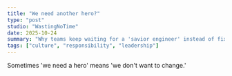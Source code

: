 ```yaml
---
title: "We need another hero?"
type: "post"
studio: "WastingNoTime"
date: 2025-10-24
summary: "Why teams keep waiting for a 'savior engineer' instead of fixing their own habits."
tags: ["culture", "responsibility", "leadership"]
---
```


Sometimes 'we need a hero' means 'we don't want to change.'
